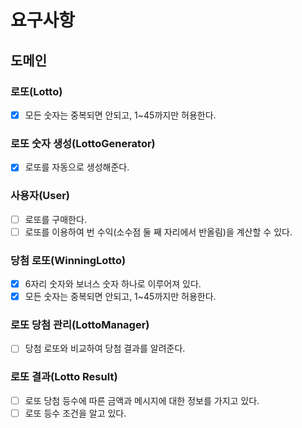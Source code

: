 # 요구사항

## 도메인

### 로또(Lotto)
- [x] 모든 숫자는 중복되면 안되고, 1~45까지만 허용한다.

### 로또 숫자 생성(LottoGenerator)
 - [x] 로또를 자동으로 생성해준다.

### 사용자(User)
 - [ ] 로또를 구매한다.
 - [ ] 로또를 이용하여 번 수익(소수점 둘 째 자리에서 반올림)을 계산할 수 있다.

### 당첨 로또(WinningLotto)
 - [x] 6자리 숫자와 보너스 숫자 하나로 이루어져 있다.
 - [x] 모든 숫자는 중복되면 안되고, 1~45까지만 허용한다.

### 로또 당첨 관리(LottoManager)
 - [ ] 당첨 로또와 비교하여 당첨 결과를 알려준다.

### 로또 결과(Lotto Result)
 - [ ] 로또 당첨 등수에 따른 금액과 메시지에 대한 정보를 가지고 있다.
 - [ ] 로또 등수 조건을 알고 있다.